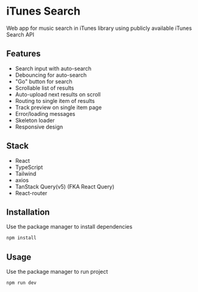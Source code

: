 # iTunes Search
Web app for music search in iTunes library using publicly available iTunes Search API

## Features

- Search input with auto-search
- Debouncing for auto-search
- "Go" button for search
- Scrollable list of results
- Auto-upload next results on scroll
- Routing to single item of results
- Track preview on single item page
- Error/loading messages
- Skeleton loader
- Responsive design

## Stack
- React
- TypeScript
- Tailwind
- axios
- TanStack Query(v5) (FKA React Query)
- React-router

 

## Installation

Use the package manager to install dependencies
```bash
npm install
```


## Usage

Use the package manager to run project
```bash
npm run dev
```
